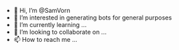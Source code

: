 - 👋 Hi, I’m @SamVorn
- 👀 I’m interested in generating bots for general purposes
- 🌱 I’m currently learning ...
- 💞️ I’m looking to collaborate on ...
- 📫 How to reach me ...

<!---
SamVorn/SamVorn is a ✨ special ✨ repository because its `README.md` (this file) appears on your GitHub profile.
You can click the Preview link to take a look at your changes.
--->
